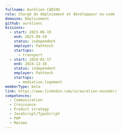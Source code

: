 ```yaml
---
fullname: Aurélien CADIOU
role: Chargé de déploiement et développeur no-code
domaine: Déploiement
github: aurelienc
missions:
  - start: 2023-06-19
    end: 2025-09-19
    status: independent
    employer: Pathtech
    startups:
      - transport
  - start: 2024-01-17
    end: 2024-12-16
    status: independent
    employer: Pathtech
    startups:
      - mediation.logement
memberType: beta
link: https://www.linkedin.com/in/aurelien-nocoder/
competences:
  - Communication
  - Croissance
  - Product strategy
  - JavaScript/TypeScript
  - PHP
  - Matomo
---
```

